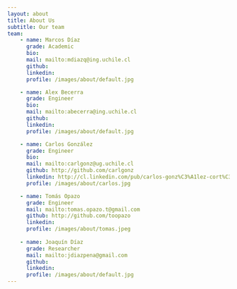 ```yaml
---
layout: about
title: About Us
subtitle: Our team
team:
    - name: Marcos Díaz
      grade: Academic
      bio:
      mail: mailto:mdiazq@ing.uchile.cl
      github:
      linkedin:
      profile: /images/about/default.jpg

    - name: Alex Becerra
      grade: Engineer
      bio:
      mail: mailto:abecerra@ing.uchile.cl
      github:
      linkedin:
      profile: /images/about/default.jpg

    - name: Carlos González
      grade: Engineer
      bio:
      mail: mailto:carlgonz@ug.uchile.cl
      github: http://github.com/carlgonz
      linkedin: http://cl.linkedin.com/pub/carlos-gonz%C3%A1lez-cort%C3%A9s/51/507/354
      profile: /images/about/carlos.jpg

    - name: Tomás Opazo
      grade: Engineer
      mail: mailto:tomas.opazo.t@gmail.com
      github: http://github.com/toopazo
      linkedin: 
      profile: /images/about/tomas.jpeg
      
    - name: Joaquín Díaz
      grade: Researcher
      mail: mailto:jdiazpena@gmail.com
      github:
      linkedin:
      profile: /images/about/default.jpg
---
```

